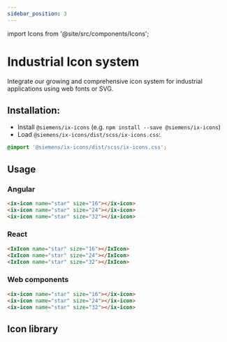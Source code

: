 ```yaml
---
sidebar_position: 3
---
```


import Icons from '@site/src/components/Icons';

# Industrial Icon system

Integrate our growing and comprehensive icon system for industrial applications using web fonts or SVG.

## Installation:

- Install `@siemens/ix-icons` (e.g. `npm install --save @siemens/ix-icons`)
- Load `@siemens/ix-icons/dist/scss/ix-icons.css`:

```scss
@import '@siemens/ix-icons/dist/scss/ix-icons.css';
```

## Usage

### Angular

```html
<ix-icon name="star" size="16"></ix-icon>
<ix-icon name="star" size="24"></ix-icon>
<ix-icon name="star" size="32"></ix-icon>
```

### React

```html
<IxIcon name="star" size="16"></IxIcon>
<IxIcon name="star" size="24"></IxIcon>
<IxIcon name="star" size="32"></IxIcon>
```

### Web components

```html
<ix-icon name="star" size="16"></ix-icon>
<ix-icon name="star" size="24"></ix-icon>
<ix-icon name="star" size="32"></ix-icon>
```

## Icon library

<Icons></Icons>
